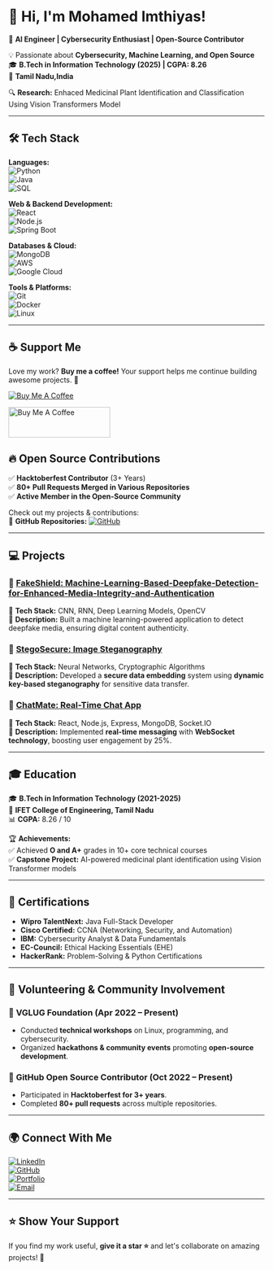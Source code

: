 # 👋 Hi, I'm Mohamed Imthiyas!  

🚀 **AI Engineer | Cybersecurity Enthusiast | Open-Source Contributor**  

💡 Passionate about **Cybersecurity, Machine Learning, and Open Source**  
🎓 **B.Tech in Information Technology (2025) | CGPA: 8.26**  
📍 **Tamil Nadu,India**  

🔍 **Research:** Enhaced Medicinal Plant Identification and Classification Using Vision Transformers Model  

---

## 🛠️ Tech Stack  

**Languages:**  
![Python](https://img.shields.io/badge/Python-3776AB?style=for-the-badge&logo=python&logoColor=white)  
![Java](https://img.shields.io/badge/Java-ED8B00?style=for-the-badge&logo=openjdk&logoColor=white)  
![SQL](https://img.shields.io/badge/SQL-CC2927?style=for-the-badge&logo=database&logoColor=white)  

**Web & Backend Development:**  
![React](https://img.shields.io/badge/React-20232A?style=for-the-badge&logo=react&logoColor=61DAFB)  
![Node.js](https://img.shields.io/badge/Node.js-43853D?style=for-the-badge&logo=node.js&logoColor=white)  
![Spring Boot](https://img.shields.io/badge/Spring%20Boot-6DB33F?style=for-the-badge&logo=spring-boot&logoColor=white)  

**Databases & Cloud:**  
![MongoDB](https://img.shields.io/badge/MongoDB-4EA94B?style=for-the-badge&logo=mongodb&logoColor=white)  
![AWS](https://img.shields.io/badge/AWS-232F3E?style=for-the-badge&logo=amazon-aws&logoColor=white)  
![Google Cloud](https://img.shields.io/badge/Google%20Cloud-4285F4?style=for-the-badge&logo=google-cloud&logoColor=white)  

**Tools & Platforms:**  
![Git](https://img.shields.io/badge/Git-F05032?style=for-the-badge&logo=git&logoColor=white)  
![Docker](https://img.shields.io/badge/Docker-2496ED?style=for-the-badge&logo=docker&logoColor=white)  
![Linux](https://img.shields.io/badge/Linux-FCC624?style=for-the-badge&logo=linux&logoColor=black)  

---
## ☕ Support Me  

Love my work? **Buy me a coffee!** Your support helps me continue building awesome projects. 💖  

[![Buy Me A Coffee](https://img.shields.io/badge/Buy%20Me%20a%20Coffee-Support-orange?style=flat-square&logo=buymeacoffee)](https://buymeacoffee.com/imthiyas25)

<a href="https://www.buymeacoffee.com/yourusername" target="_blank">
    <img src="https://cdn.buymeacoffee.com/buttons/v2/default-yellow.png" alt="Buy Me A Coffee" width="200" height="60">
</a>

## 🔥 Open Source Contributions  

✅ **Hacktoberfest Contributor** (3+ Years)  
✅ **80+ Pull Requests Merged in Various Repositories**  
✅ **Active Member in the Open-Source Community**  

Check out my projects & contributions:  
📂 **GitHub Repositories:** [![GitHub](https://img.shields.io/badge/GitHub-View%20Repos-blue?style=flat-square&logo=github)](https://github.com/imthiyas25?tab=repositories)  

---

## 💻 Projects  

### 🔹 **[FakeShield: Machine-Learning-Based-Deepfake-Detection-for-Enhanced-Media-Integrity-and-Authentication ](https://github.com/imthiyas25/Machine-Learning-Based-Deepfake-Detection-for-Enhanced-Media-Integrity-and-Authentication)**  
🔹 **Tech Stack:** CNN, RNN, Deep Learning Models, OpenCV  
🔹 **Description:** Built a machine learning-powered application to detect deepfake media, ensuring digital content authenticity.  

### 🔹 **[StegoSecure: Image Steganography](https://github.com/imthiyas25/Image-Steganography)**  
🔹 **Tech Stack:** Neural Networks, Cryptographic Algorithms  
🔹 **Description:** Developed a **secure data embedding** system using **dynamic key-based steganography** for sensitive data transfer.  

### 🔹 **[ChatMate: Real-Time Chat App](https://github.com/imthiyas25/simple-chating-app)**  
🔹 **Tech Stack:** React, Node.js, Express, MongoDB, Socket.IO  
🔹 **Description:** Implemented **real-time messaging** with **WebSocket technology**, boosting user engagement by 25%.  

---

## 🎓 Education  

🎓 **B.Tech in Information Technology (2021-2025)**  
🏫 **IFET College of Engineering, Tamil Nadu**  
📊 **CGPA:** 8.26 / 10  

🏆 **Achievements:**  
✅ Achieved **O and A+** grades in 10+ core technical courses  
✅ **Capstone Project:** AI-powered medicinal plant identification using Vision Transformer models  

---

## 🏅 Certifications  

- **Wipro TalentNext:** Java Full-Stack Developer  
- **Cisco Certified:** CCNA (Networking, Security, and Automation)  
- **IBM:** Cybersecurity Analyst & Data Fundamentals  
- **EC-Council:** Ethical Hacking Essentials (EHE)  
- **HackerRank:** Problem-Solving & Python Certifications  

---

## 🎤 Volunteering & Community Involvement  

### 🔹 **VGLUG Foundation (Apr 2022 – Present)**  
- Conducted **technical workshops** on Linux, programming, and cybersecurity.  
- Organized **hackathons & community events** promoting **open-source development**.  

### 🔹 **GitHub Open Source Contributor (Oct 2022 – Present)**  
- Participated in **Hacktoberfest for 3+ years**.  
- Completed **80+ pull requests** across multiple repositories.  

---

## 🌍 Connect With Me  

[![LinkedIn](https://img.shields.io/badge/LinkedIn-Connect-blue?style=flat-square&logo=linkedin)](https://www.linkedin.com/in/mohamed-imthiyas-btech-it/)  
[![GitHub](https://img.shields.io/badge/GitHub-Follow-black?style=flat-square&logo=github)](https://github.com/imthiyas25)  
[![Portfolio](https://img.shields.io/badge/Portfolio-Visit-brightgreen?style=flat-square)](https://your-portfolio.com)  
[![Email](https://img.shields.io/badge/Email-Contact-red?style=flat-square&logo=gmail)](mailto:imthiyas.btechit@gmail.com)  

---

## ⭐ Show Your Support  

If you find my work useful, **give it a star ⭐** and let's collaborate on amazing projects! 🚀  
